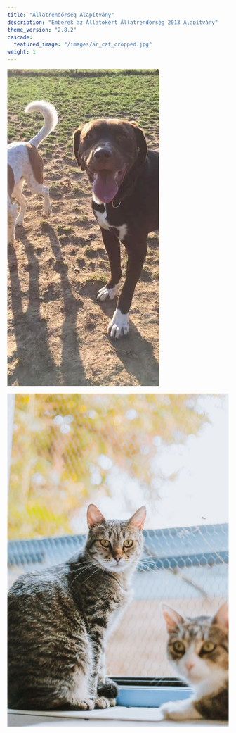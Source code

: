 ```yaml
---
title: "Állatrendőrség Alapítvány"
description: "Emberek az Állatokért Állatrendőrség 2013 Alapítvány"
theme_version: "2.8.2"
cascade:
  featured_image: "/images/ar_cat_cropped.jpg"
weight: 1
---
```


![](/images/c6d17d_3c090179e264405f82f44e5f153f5f45_mv2.jpg)

![](/images/307113213_478916970806714_1405178437525709554_n.jpg)
